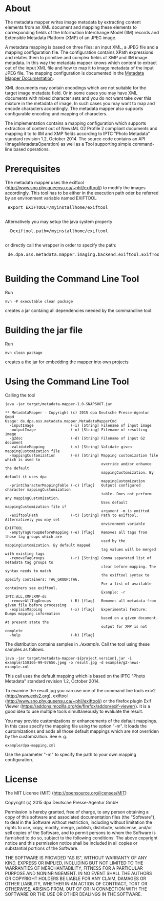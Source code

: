 # About

The metadata mapper writes image metadata by extracting content elements from an XML 
document and mapping these elements to corresponding fields of the Information Interchange 
Model (IIM) records and Extensible Metadata Platform (XMP) of an JPEG image.
 
A metadata mapping is based on three files: an input XML, a JPEG file and a mapping configuration
file. The configuration contains XPath expressions and relates them to primitive and complex 
fields of XMP and IIM image metadata. In this way the metadata mapper knows which content to extract
out of the input XML file and how to map it to image metadata of the input JPEG file. The mapping
configuration is documented in the [Metadata Mapper Documentation](https://dpa-gmbh.github.io/metadata-mapper/).

XML documents may contain encodings which are not suitable for the target image metadata field. 
Or in some cases you may have XML documents with mixed character sets and you do not want
take over this mixture in the metadata of image. In such cases you may want to map and encode 
characters accordingly. The metadata mapper also supports configurable encoding and mapping 
of characters. 

The implementation contains a mapping configuration which supports extraction of content 
out of NewsML G2 Profile 2 compliant documents and mapping it to to IIM and XMP fields
according to IPTC "Photo Metadata" standard revision 1.2, October 2014. The source code contains 
an API (ImageMetadataOperation) as well as a Tool supporting simple command-line based operations.


# Prerequisites

The metadata mapper uses the exiftool (<http://www.sno.phy.queensu.ca/~phil/exiftool/>) to modify the
images accordingly. This tool has to be either in the execution path oder be referred by an environment
variable named EXIFTOOL
 <pre>
 export EXIFTOOL=/myinstallhome/exiftool
 </pre>
Alternatively you may setup the java system property
 <pre>
 -Dexiftool.path=/myinstallhome/exiftool
 </pre>
or directly call the wrapper in order to specify the path:
 <pre>
 de.dpa.oss.metadata.mapper.imaging.backend.exiftool.ExifTool.setPathToExifTool("/myinstallhome/exiftool")
 </pre>

# Building the Command Line Tool

Run
```
mvn -P executable clean package 
```
creates a jar containg all dependencies needed by the commandline tool

# Building the jar file

Run 
```
mvn clean package
```
creates a the jar for embedding the mapper into own projects


# Using the Command Line Tool

Calling the tool
```
java -jar target/metadata-mapper-1.0-SNAPSHOT.jar

** MetadataMapper - Copyright (c) 2015 dpa Deutsche Presse-Agentur GmbH
Usage: de.dpa.oss.metadata.mapper.MetadataMapperCmd
  -inputImage                 (-i) [String] Filename of input image
  -outputImage                (-o) [String] Filename of resulting image
  -g2doc                      (-d) [String] Filename of input G2 document
  -validateMapping            (-v) [String] Validate given mappingCustomization file
  -mappingCustomization       (-m) [String] Mapping customization file which is used to 
                                            override and/or enhance the default 
                                            mappingCustomization. By default it uses dpa 
                                            mappingCustomization
  -printCharacterMappingTable (-c) [flag]   Outputs configured character mappingCustomization 
                                            table. Does not perform any mappingCustomization. 
                                            Uses default mappingCustomization file if 
                                            argument -m is omitted
  -exiftoolPath               (-t) [String] Path to exiftool. Alternatively you may set 
                                            environment variable EXIFTOOL
  -emptyTagGroupBeforeMapping (-e) [flag]   Removes all tags from those tag groups which are 
                                            used by the mappingCustomization. By default mapped 
                                            tag values will be merged with existing tags
  -removeTagGroups            (-r) [String] Comma separated list of metadata tag groups to 
                                            clear before mapping. The syntax needs to match
                                            the exiftool syntax to specify containers: TAG_GROUP:TAG. 
                                            For a list of available containers see exiftool. 
                                            Example: -r IPTC:ALL,XMP:XMP-dc
  -removeAllTagGroups         (-R) [flag]   Removes all metadata from given file before processing
  -explainMapping             (-x) [flag]   Experimental feature: Dumps mapping information 
                                            based on a given document. At present state the 
                                            output for XMP is not complete
  -help                       (-h) [flag] 
```

The distribution contains samples in *./example*. Call the tool using these samples as
follows:
```
java -jar target/metadata-mapper-${project.version}.jar -i example/150105-99-07656.jpeg -o result.jpg -d example/g2-news-example.xml
```

This call uses the default mapping which is based on the IPTC "Photo Metadata" standard revision 1.2, 
October 2014.

To examine the result.jpg you can use one of the command line tools exiv2 (http://www.exiv2.org), 
exiftool (http://www.sno.phy.queensu.ca/~phil/exiftool/) or the firefox plugin Exif Viewer
(https://addons.mozilla.org/de/firefox/addon/exif-viewer/). It is a good idea to use multiple
tools simultaneously to evaluate the result.

You may provide customizations or enhancements of the default mappings. In this case specify the mapping file using
the option "-m". It loads the customizations and adds all those default mappings which are not overriden by the
customization. See e. g.

 ```
 example/dpa-mapping.xml
 ```

 Use the parameter "-m" to specify the path to your own mapping configuration.
  
# License
The MIT License (MIT) (http://opensource.org/licenses/MIT)

Copyright (c) 2015 dpa Deutsche Presse-Agentur GmbH

Permission is hereby granted, free of charge, to any person obtaining a copy of this software and
associated documentation files (the "Software"), to deal in the Software without restriction,
including without limitation the rights to use, copy, modify, merge, publish, distribute, sublicense,
and/or sell copies of the Software, and to permit persons to whom the Software is furnished to do
so, subject to the following conditions: The above copyright notice and this permission notice shall
be included in all copies or substantial portions of the Software.

THE SOFTWARE IS PROVIDED "AS IS", WITHOUT WARRANTY OF ANY KIND, EXPRESS OR IMPLIED, INCLUDING
BUT NOT LIMITED TO THE WARRANTIES OF MERCHANTABILITY, FITNESS FOR A PARTICULAR PURPOSE AND
NONINFINGEMENT. IN NO EVENT SHALL THE AUTHORS OR COPYRIGHT HOLDERS BE LIABLE FOR ANY CLAIM, DAMAGES
OR OTHER LIABILITY, WHETHER IN AN ACTION OF CONTRACT, TORT OR OTHERWISE, ARISING FROM, OUT OF OR IN
CONNECTION WITH THE SOFTWARE OR THE USE OR OTHER DEALINGS IN THE SOFTWARE.
   




